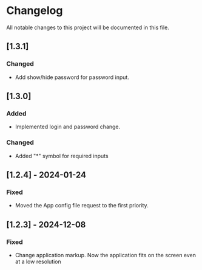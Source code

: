 # Changelog

All notable changes to this project will be documented in this file.

## [1.3.1]

### Changed

-   Add show/hide password for password input.

## [1.3.0]

### Added

-   Implemented login and password change.

### Changed

-   Added "\*" symbol for required inputs

## [1.2.4] - 2024-01-24

### Fixed

-   Moved the App config file request to the first priority.

## [1.2.3] - 2024-12-08

### Fixed

-   Change application markup. Now the application fits on the screen even at a low resolution

